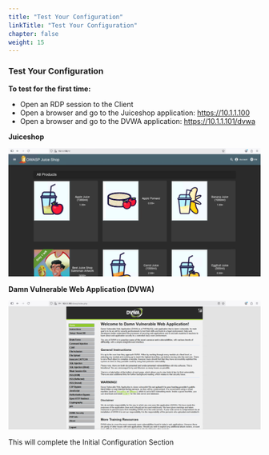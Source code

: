 ```yaml
---
title: "Test Your Configuration"
linkTitle: "Test Your Configuration"
chapter: false
weight: 15
---
```

### **Test Your Configuration**

**To test for the first time:**

- Open an RDP session to the Client
- Open a browser and go to the Juiceshop application: https://10.1.1.100
- Open a browser and go to the DVWA application: https://10.1.1.101/dvwa

**Juiceshop**

![](juiceshop-test.png)

**Damn Vulnerable Web Application \(DVWA\)**

![](dvwa-test.png)

This will complete the Initial Configuration Section
